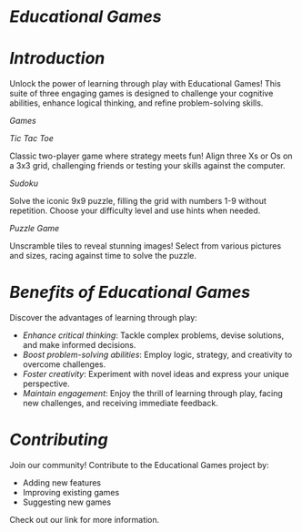 
# *Educational Games*

# *Introduction*

Unlock the power of learning through play with Educational Games! This suite of three engaging games is designed to challenge your cognitive abilities, enhance logical thinking, and refine problem-solving skills.

*Games*

*Tic Tac Toe*

Classic two-player game where strategy meets fun! Align three Xs or Os on a 3x3 grid, challenging friends or testing your skills against the computer.

*Sudoku*

Solve the iconic 9x9 puzzle, filling the grid with numbers 1-9 without repetition. Choose your difficulty level and use hints when needed.

*Puzzle Game*

Unscramble tiles to reveal stunning images! Select from various pictures and sizes, racing against time to solve the puzzle.

# *Benefits of Educational Games*

Discover the advantages of learning through play:

- *Enhance critical thinking*: Tackle complex problems, devise solutions, and make informed decisions.
- *Boost problem-solving abilities*: Employ logic, strategy, and creativity to overcome challenges.
- *Foster creativity*: Experiment with novel ideas and express your unique perspective.
- *Maintain engagement*: Enjoy the thrill of learning through play, facing new challenges, and receiving immediate feedback.

# *Contributing*

Join our community! Contribute to the Educational Games project by:

- Adding new features
- Improving existing games
- Suggesting new games

Check out our link for more information.

